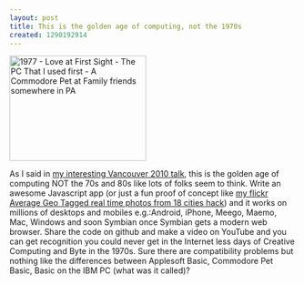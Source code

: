 ```yaml
---
layout: post
title: This is the golden age of computing, not the 1970s
created: 1290192914
---
```

<p><a title="1977 - Love at First Sight - The PC That I used first - A Commodore Pet at Family friends somewhere in PA in 1977 by roland, on Flickr" href="http://www.flickr.com/photos/roland/3018029589/"><img src="http://farm4.static.flickr.com/3064/3018029589_890a5103ed_m.jpg" alt="1977 - Love at First Sight - The PC That I used first - A Commodore Pet at Family friends somewhere in PA" width="240" height="185" /></a></p><p>As I said in <a href="http://rolandtanglao.com/CCC">my interesting Vancouver 2010 talk</a>, this is the golden age of computing NOT the 70s and 80s like lots of folks seem to think. Write an awesome Javascript app (or just a fun proof of concept like <a href="http://rolandtanglao.com/archives/2010/11/03/revolution-not-yet-geo-tagged-camera-blogged-aka-search-das-blinkenlights">my flickr Average Geo Tagged real time photos from 18 cities hack</a>) and it works on millions of desktops and mobiles e.g.:Android, iPhone, Meego, Maemo, Mac, Windows and soon Symbian once Symbian gets a modern web browser. Share the code on github and make a video on YouTube and you can get recognition you could never get in the Internet less days of Creative Computing and Byte in the 1970s. Sure there are compatibility problems but nothing like the differences between Applesoft Basic, Commodore Pet Basic, Basic on the IBM PC (what was it called)?</p>
